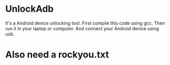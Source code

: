 # UnlockAdb
It's a Android device unlocking tool. First compile this code using gcc. Then run it in your laptop or computer. And connect your Android device using usb.

# Also need a rockyou.txt
